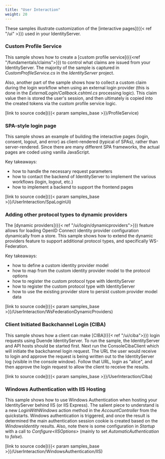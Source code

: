 ```yaml
---
title: "User Interaction"
weight: 20
---
```


These samples illustrate customization of the [interactive pages]({{< ref "/ui" >}}) used in your IdentityServer.

### Custom Profile Service
This sample shows how to create a [custom profile service]({{<ref "/fundamentals/claims">}}) to control what claims are issued from your IdentityServer. The majority of the sample is captured in *CustomProfileService.cs* in the *IdentityServer* project.

Also, another part of the sample shows how to collect a custom claim during the login workflow when using an external login provider (this is done in the *ExternalLogin/Callback.cshtml.cs* processing logic). This claim value then is stored the user's session, and then ultimately is copied into the created tokens via the custom profile service logic.

[link to source code]({{< param samples_base >}}/ProfileService)

### SPA-style login page
This sample shows an example of building the interactive pages (login, consent, logout, and error) as client-rendered (typical of SPAs), rather than server-rendered. Since there are many different SPA frameworks, the actual pages are coded using vanilla JavaScript.

Key takeaways:

* how to handle the necessary request parameters
* how to contact the backend of IdentityServer to implement the various workflows (login, logout, etc.)
* how to implement a backend to support the frontend pages

[link to source code]({{< param samples_base >}}/UserInteraction/SpaLoginUi)

### Adding other protocol types to dynamic providers

The [dynamic providers]({{< ref "/ui/login/dynamicproviders">}}) feature allows for loading OpenID Connect identity provider configuration dynamically from a store. This sample shows how to extend the dynamic providers feature to support additional protocol types, and specifically WS-Federation.

Key takeaways:

* how to define a custom identity provider model
* how to map from the custom identity provider model to the protocol options
* how to register the custom protocol type with IdentityServer
* how to register the custom protocol type with IdentityServer
* how to use the existing provider store to persist custom provider model data

[link to source code]({{< param samples_base >}}/UserInteraction/WsFederationDynamicProviders)

### Client Initiated Backchannel Login (CIBA)
This sample shows how a client can make [CIBA]({{< ref "/ui/ciba">}}) login requests using Duende IdentityServer.
To run the sample, the IdentityServer and API hosts should be started first.
Next run the ConsoleCibaClient which will initiate the backchannel login request.
The URL the user would receive to login and approve the request is being written out to the IdentityServer log (visible in the console window).
Follow that URL, login as "alice", and then approve the login request to allow the client to receive the results.

[link to source code]({{< param samples_base >}}/UserInteraction/Ciba)

### Windows Authentication with IIS Hosting
This sample shows how to use Windows Authentication when hosting your IdentityServer behind IIS (or IIS Express).
The salient piece to understand is a new *LoginWithWindows* action method in the *AccountController* from the quickstarts.
Windows authentication is triggered, and once the result is determined the main authentication session cookie is created based on the *WindowsIdentity* results.
Also, note there is some configuration in *Startup* with a call to *Configure\<IISOptions>* (mainly to set *AutomaticAuthentication* to *false*).

[link to source code]({{< param samples_base >}}/UserInteraction/WindowsAuthentication/IIS)

